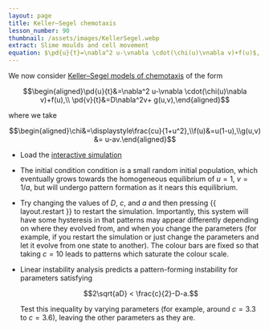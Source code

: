 ```yaml
---
layout: page
title: Keller–Segel chemotaxis
lesson_number: 90
thumbnail: /assets/images/KellerSegel.webp
extract: Slime moulds and cell movement
equation: $\pd{u}{t}=\nabla^2 u-\vnabla \cdot(\chi(u)\vnabla v)+f(u)$, $\pd{v}{t}=D\nabla^2v+ g(u,v)$
---
```

We now consider [Keller–Segel models of chemotaxis](https://en.wikipedia.org/wiki/Chemotaxis#Mathematical_models) of the form

$$\begin{aligned}\pd{u}{t}&=\nabla^2 u-\vnabla \cdot(\chi(u)\nabla v)+f(u),\\ \pd{v}{t}&=D\nabla^2v+ g(u,v),\end{aligned}$$

where we take 

$$\begin{aligned}\chi&=\displaystyle\frac{cu}{1+u^2},\\f(u)&=u(1-u),\\g(u,v) &= u-av.\end{aligned}$$

* Load the [interactive simulation](/sim/?preset=KellerSegel) 

* The initial condition condition is a small random initial population, which eventually grows towards the homogeneous equilibrium of $u=1$, $v=1/a$, but will undergo pattern formation as it nears this equilibrium. 

* Try changing the values of $D$, $c$, and $a$ and then pressing {{ layout.restart }} to restart the simulation. Importantly, this system will have some hysteresis in that patterns may appear differently depending on where they evolved from, and when you change the parameters (for example, if you restart the simulation or just change the parameters and let it evolve from one state to another). The colour bars are fixed so that taking $c=10$ leads to patterns which saturate the colour scale.

* Linear instability analysis predicts a pattern-forming instability for parameters satisfying 

    $$2\sqrt{aD} < \frac{c}{2}-D-a.$$

    Test this inequality by varying parameters (for example, around $c = 3.3$ to $c=3.6$), leaving the other parameters as they are.
